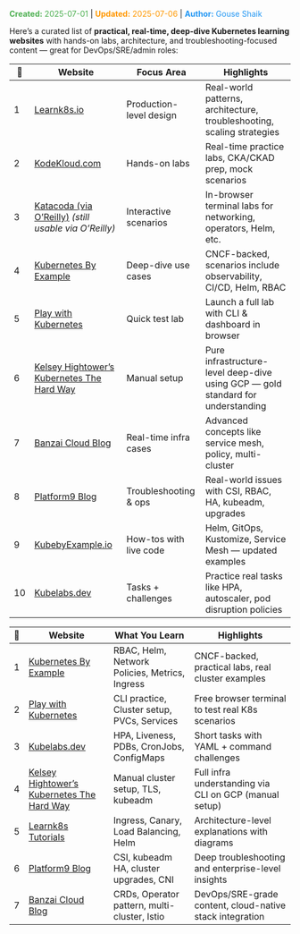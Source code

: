 <span style="color:#4caf50;"><b>Created:</b> 2025-07-01</span> | <span style="color:#ff9800;"><b>Updated:</b> 2025-07-06</span> | <span style="color:#2196f3;"><b>Author:</b> Gouse Shaik</span>

Here’s a curated list of **practical, real-time, deep-dive Kubernetes learning websites** with hands-on labs, architecture, and troubleshooting-focused content — great for DevOps/SRE/admin roles:

|🔢|Website|Focus Area|Highlights|
|---|---|---|---|
|1|[Learnk8s.io](https://learnk8s.io)|Production-level design|Real-world patterns, architecture, troubleshooting, scaling strategies|
|2|[KodeKloud.com](https://kodekloud.com)|Hands-on labs|Real-time practice labs, CKA/CKAD prep, mock scenarios|
|3|[Katacoda (via O’Reilly)](https://katacoda.com) _(still usable via O’Reilly)_|Interactive scenarios|In-browser terminal labs for networking, operators, Helm, etc.|
|4|[Kubernetes By Example](https://kubernetesbyexample.com)|Deep-dive use cases|CNCF-backed, scenarios include observability, CI/CD, Helm, RBAC|
|5|[Play with Kubernetes](https://labs.play-with-k8s.com)|Quick test lab|Launch a full lab with CLI & dashboard in browser|
|6|[Kelsey Hightower’s Kubernetes The Hard Way](https://github.com/kelseyhightower/kubernetes-the-hard-way)|Manual setup|Pure infrastructure-level deep-dive using GCP — gold standard for understanding|
|7|[Banzai Cloud Blog](https://banzaicloud.com/blog/)|Real-time infra cases|Advanced concepts like service mesh, policy, multi-cluster|
|8|[Platform9 Blog](https://platform9.com/blog/)|Troubleshooting & ops|Real-world issues with CSI, RBAC, HA, kubeadm, upgrades|
|9|[KubebyExample.io](https://kubebyexample.io)|How-tos with live code|Helm, GitOps, Kustomize, Service Mesh — updated examples|
|10|[Kubelabs.dev](https://kubelabs.dev)|Tasks + challenges|Practice real tasks like HPA, autoscaler, pod disruption policies|


|🔢|Website|What You Learn|Highlights|
|---|---|---|---|
|1|[Kubernetes By Example](https://kubernetesbyexample.com)|RBAC, Helm, Network Policies, Metrics, Ingress|CNCF-backed, practical labs, real cluster examples|
|2|[Play with Kubernetes](https://labs.play-with-k8s.com)|CLI practice, Cluster setup, PVCs, Services|Free browser terminal to test real K8s scenarios|
|3|[Kubelabs.dev](https://kubelabs.dev)|HPA, Liveness, PDBs, CronJobs, ConfigMaps|Short tasks with YAML + command challenges|
|4|[Kelsey Hightower’s Kubernetes The Hard Way](https://github.com/kelseyhightower/kubernetes-the-hard-way)|Manual cluster setup, TLS, kubeadm|Full infra understanding via CLI on GCP (manual setup)|
|5|[Learnk8s Tutorials](https://learnk8s.io/tutorials)|Ingress, Canary, Load Balancing, Helm|Architecture-level explanations with diagrams|
|6|[Platform9 Blog](https://platform9.com/blog/)|CSI, kubeadm HA, cluster upgrades, CNI|Deep troubleshooting and enterprise-level insights|
|7|[Banzai Cloud Blog](https://banzaicloud.com/blog/)|CRDs, Operator pattern, multi-cluster, Istio|DevOps/SRE-grade content, cloud-native stack integration|